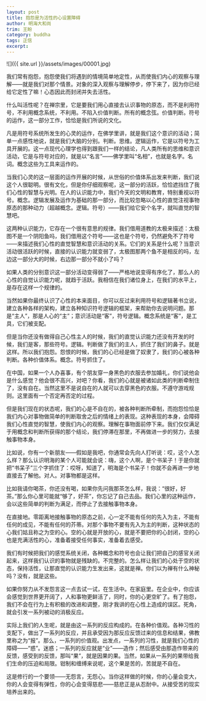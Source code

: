 ```yaml
---
layout: post
title: 抱怨是为活性的心设置障碍
author: 明海大和尚
trim: 王盼
category: buddha
tags: 正信
excerpt:
---
```


![]({{ site.url }}/assets/images/00001.jpg)

我们常有抱怨，抱怨使我们将遇到的情境简单地定性，从而使我们内心的观察与理解——就是我们对那个情景。对象的深入观察与理解停步，停下来了，因为你已经给它定性了嘛！心态因此而封闭并失去活性。

什么叫活性呢？在禅宗里，它是要我们用心直接去认识事物的原态，而不是利用符号，不利用概念系统，不利用。不陷入价值判断。所有的概念弦。价值判断。符号的运作，这一部分工作，恰恰是我们所说的文化。

凡是用符号系统所发生的心灵的运作，在佛学里讲，就是我们这个意识的活动；简单一点感性地说，就是我们大脑的分别。判断。思维。逻辑运作，它是以符号为工具开展的。这一点现代心理学也得到跟我们一样的结论，凡人类所有的思维和意识活动，它是与符号对应的，就是以“名言”——佛学里叫“名相”，也就是名字。名词。概念这些为工具来运作的。

当我们心灵的这一层面的运作开展的时候，从世俗的价值体系出发来判断，我们说这个人很聪明。很有文化，但是你仔细观察呢，这一部分的活跃，恰恰遮挡住了我们心性的智慧与光明。在人的认识能力中，我们今天的文明和教育，特别重视以符号。概念。逻辑发展及运作为基础的那一部分，而比较忽略以心性的直觉注视事物原态的那种动力（超越概念。逻辑。符号）——我们给它安个名字，就叫直觉的智慧吧。

这两种认识能力，它存在一个很有意思的规律。我们借用道教的太极来描述：太极图不是一个阴阳鱼吗，我们借用这个符号——这也是个符号，仍然避免不了符号——来描述我们心性的直觉智慧和意识活动的关系。它们的关系是什么呢？当意识活动很活跃的时候，直接的认识能力就变弱了，太极图那两个鱼不是相反的吗，左边这一部分大的时候，右边那一部分不就小了吗？

如果人类的分别意识这一部分活动变得弱了——严格地说变得有序化了，那么人的心性的自觉认识能力呢，就趋于活跃。我相信在我们诸位身上，在我们的水平上，是存在这样一个规律的。

当然如果你最终认识了心性的本来面目，你可以反过来利用符号和逻辑著书立说，建立各种各样的架构，建立各种知识符号逻辑的框架，来帮助你去说明问题。那是“主人”，那是人心的“主”；意识活动是“客”，符号逻辑。概念系统是“客”，是工具，它们被支配。

但是当你还没有做得自己心性主人的时候，我们的直觉认识能力还没有开发的时候，我们是客，那些符号。逻辑。判断做了我们的主人，抓住了我们的鼻子。就是这样。所以我们抱怨。怨恨的时候，我们的心已经是做了奴隶了，我们的心被各种判断。各种价值体系。概念。符号抓住了。

在中国，如果一个人办喜事，有个朋友穿一身黑色的衣服去参加婚礼，你们说他会是什么感觉？他会很不高兴，对吧？你看，我们的心就是被诸如此类的判断牵制住了，没有自在。当然这里不是说自在的人就可以去穿黑色的衣服。不遵守游戏规则。这里面有一个否定再否定的过程。

但是我们现在的状态呢，我们的心是不自在的，被各种判断所牵制，而抱怨恰恰是我们内心对事物做简单的判断取舍之后的情绪上的表现。这种表现的本身，会障碍我们心性直觉的智慧，使我们内心的观察。理解在事物面前停下来。我们仅仅满足于用概念和判断所获得的那个结论，我们停滞在那里，不再做进一步的努力，去接触事物本身。

比如说，你有一个新朋友——假如是我吧，你通常会先向人打听说：哎，这个人怎么样？那么认识明海的某个人可能就会说：嗨，这个人啊，是个书呆子！于是你就把“书呆子”三个字抓住了：哎呀，知道了，明海是个书呆子！你就不会再进一步地直接去了解他。对人。对事物都是这样。

比如我请你喝茶，你还没有喝，如果你先问我那茶怎么样，我说：“很好，好茶。”那么你心里可能就“够了，好茶”，你忘记了自己去品。我们心里的这种运作，会以这些简单的判断为满足，而停止了去接触事物本身。

在直接地。零距离地接触事物的原态之前，心一定不能有任何的先入为主，不能有任何的成见，不能有任何的芥蒂。对那个事物不要有先入为主的判断，这种状态的心我们姑且称之为空的心。空的心就是开放的心，就是不要把你的心封闭，空的心也是充满活性的心，准备着接受任何事实，准备着去感受。

我们有时候把我们的感觉系统关闭，各种概念和符号也会让我们把自己的感官关闭起来，这样我们认识的事物就是残缺的。不完整的。怎么样让我们的心处于空的状态，保持活性，让那直觉的认识能力生发出来，这就是禅。你们以为禅有什么神秘吗？没有，就是这些。

如果你努力从不发怨言这一点去试一试，在生活中。在家庭里。在企业中，你应该会感觉到世界更开阔了，人和事物更鲜活了，同时，你的心更空旷了。有了抱怨，我们不会在行为上有积极的改进和调整，刚才我讲的在心性上造成的误区。死角，就会引发一系列被动的消极反应。

实际上我们的人生呢，就是由这一系列的反应构成的。在各种价值观。各种习性的支配下，做出了一系列的反应，并且承受因为那反应反馈过来的信息和结果，佛教里称之为“报”。那么，一系列的价值观。出发点，一系列的习性，就是我们心性的障碍——“惑”。迷惑；一系列的反应就是“业”——造作；然后感受由那造作带来的反馈，感受到的反馈，那叫“果”，就是因果的果。当然，如果从一系列的果带给我们生命的压迫和局限。钳制和缠缚来说呢，这个果是苦的，苦就是不自在。

这是修行的一个要领——无怨言，无怨心。当你这样做的时候，你的心量会变大，你的人会变得有弹性，你的心会变得慈悲——慈悲正是从忍耐中。从接受苦的现实培养出来的。
